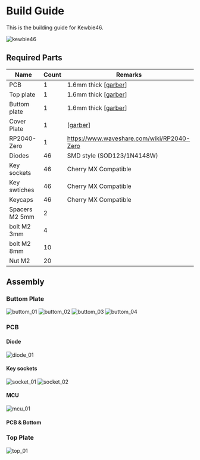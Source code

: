# Build Guide

This is the building guide for Kewbie46.

![kewbie46](images/kewbie46.png)

## Required Parts

|Name|Count|Remarks|
|---|--|--|
|PCB|1|1.6mm thick [[garber](gerber/jlcpcb)]|
|Top plate|1|1.6mm thick [[garber](gerber/jlcpcb)]|
|Buttom plate|1|1.6mm thick [[garber](gerber/jlcpcb)]|
|Cover Plate|1|[[garber](gerber/jlcpcb)]|
|RP2040-Zero|1|https://www.waveshare.com/wiki/RP2040-Zero|
|Diodes|46|SMD style (SOD123/1N4148W)|
|Key sockets|46| Cherry MX Compatible|
|Key swtiches|46|Cherry MX Compatible|
|Keycaps|46|Cherry MX Compatible|
|Spacers M2 5mm|2|
|bolt M2 3mm|4|
|bolt M2 8mm|10|
|Nut M2|20|

## Assembly

### Buttom Plate

![buttom_01](images/buttom_01.png)
![buttom_02](images/buttom_02.png)
![buttom_03](images/buttom_03.png)
![buttom_04](images/buttom_04.png)

### PCB

#### Diode

![diode_01](images/pcb.png)

#### Key sockets

![socket_01](images/socket_01.png)
![socket_02](images/socket_02.png)

#### MCU

![mcu_01](images/mcu_01.png)

#### PCB & Bottom


### Top Plate

![top_01](images/top_01.png)